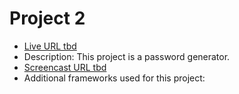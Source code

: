# Project 2

* [Live URL tbd]()
* Description: This project is a password generator.
* [Screencast URL tbd]()
* Additional frameworks used for this project: 
